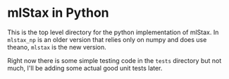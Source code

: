 mlStax in Python
================

This is the top level directory for the python implementation of mlStax. In `mlstax_np` is an older version that relies only on numpy and does use theano, `mlstax` is the new version.

Right now there is some simple testing code in the `tests` directory but not much, I'll be adding some actual good unit tests later.

